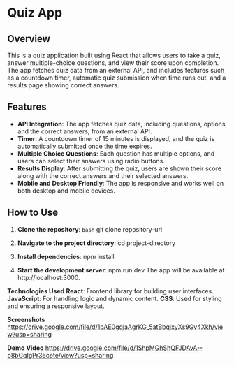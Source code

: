 # Quiz App

## Overview
This is a quiz application built using React that allows users to take a quiz, answer multiple-choice questions, and view their score upon completion. The app fetches quiz data from an external API, and includes features such as a countdown timer, automatic quiz submission when time runs out, and a results page showing correct answers.

## Features
- **API Integration**: The app fetches quiz data, including questions, options, and the correct answers, from an external API.
- **Timer**: A countdown timer of 15 minutes is displayed, and the quiz is automatically submitted once the time expires.
- **Multiple Choice Questions**: Each question has multiple options, and users can select their answers using radio buttons.
- **Results Display**: After submitting the quiz, users are shown their score along with the correct answers and their selected answers.
- **Mobile and Desktop Friendly**: The app is responsive and works well on both desktop and mobile devices.

## How to Use
1. **Clone the repository**:
   ``bash``
    git clone repository-url

3. **Navigate to the project directory**:
    cd project-directory

4. **Install dependencies**:
    npm install

5. **Start the development server**:
    npm run dev
The app will be available at http://localhost:3000.

**Technologies Used**
**React**: Frontend library for building user interfaces.
**JavaScript**: For handling logic and dynamic content.
**CSS**: Used for styling and ensuring a responsive layout.

**Screenshots**
https://drive.google.com/file/d/1pAE0gqjaAgrKG_5atBbqjxyXs9Gv4Xkh/view?usp=sharing

**Demo Video**
https://drive.google.com/file/d/1ShpMGhShQFJDAvA--o8bGqIgPr36cete/view?usp=sharing
